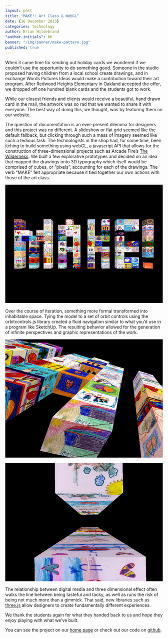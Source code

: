 ```yaml
---
layout: post
title: "MAKE!: Art Class & WebGL"
date: {16 December 2013}
categories: technology
author: Brian Hildebrand
"author-initials": bh
banner: "/img/banner/make-pattern.jpg"
published: true
---
```


When it came time for sending out holiday cards we wondered if we couldn’t use the opportunity to do something good. Someone in the studio proposed having children from a local school create drawings, and in exchange Words Pictures Ideas would make a contribution toward their art program. After Redwood Heights Elementary in Oakland accepted the offer, we dropped off one hundred blank cards and the students got to work. 

While our closest friends and clients would receive a beautiful, hand drawn card in the mail, the artwork was so rad that we wanted to share it with everyone. The best way of doing this, we thought, was by featuring them on our website. 

The question of documentation is an ever-present dilemma for designers and this project was no different. A slideshow or flat grid seemed like the default fallback, but clicking through such a mass of imagery seemed like such a tedious task. The technologists in the shop had, for some time, been itching to build something using webGL, a javascript API that allows for the construction of three-dimensional projects such as Arcade Fire’s <a href="http://thewildernessdowntown.com/" target="_blank" alt="The Wilderness">The Wilderness</a>. We built a few explorative prototypes and decided on an idea that mapped the drawings onto 3D typography which itself would be comprised of cubes, or “pixels”, accounting for each of the drawings. The verb “MAKE” felt appropriate because it tied together our own actions with those of the art class.

![Perspective 1](/img/post/make-perspective1.jpg "Perspective 1")

Over the course of iteration, something more formal transformed into inhabitable space. Tying the model to a set of orbit controls using the orbitcontrols.js library created a fluid navigation similar to what you’d use in a program like SketchUp. The resulting behavior allowed for the generation of infinite perspectives and graphic representations of the work.

![Perspective 1](/img/post/make-perspective2.jpg "Perspective 2")

![Perspective 1](/img/post/make-perspective3.jpg "Perspective 3")

The relationship between digital media and three dimensional effect often walks the line between being tasteful and tacky, as well as runs the risk of being not much more than a gimmick. That said, new libraries such as [three.js](http://threejs.org/ "Three.js") allow designers to create fundamentally different experiences. 

We thank the students again for what they handed back to us and hope they enjoy playing with what we’ve built. 

You can see the project on our <a href="http://wordspicturesideas.com" alt="Make">home page</a> or check out our code on <a href="https://github.com/WordsPicturesIdeas/MAKE-3D/" target="_blank" alt="Make Git Repository">github</a>.



























